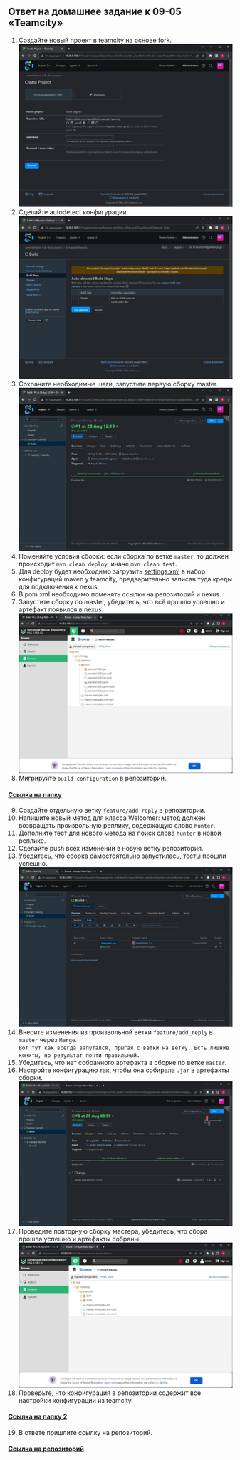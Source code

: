 ## Ответ на домашнее задание к 09-05 «Teamcity»  


1. Создайте новый проект в teamcity на основе fork.
![Skrin](files/01-01.jpg)
2. Сделайте autodetect конфигурации.
![Skrin](files/02-01.jpg)
3. Сохраните необходимые шаги, запустите первую сборку master.
![Skrin](files/03-01.jpg)
4. Поменяйте условия сборки: если сборка по ветке `master`, то должен происходит `mvn clean deploy`, иначе `mvn clean test`.
5. Для deploy будет необходимо загрузить [settings.xml](./teamcity/settings.xml) в набор конфигураций maven у teamcity, предварительно записав туда креды для подключения к nexus.
6. В pom.xml необходимо поменять ссылки на репозиторий и nexus.
7. Запустите сборку по master, убедитесь, что всё прошло успешно и артефакт появился в nexus.
![Skrin](files/07-01.jpg)
8. Мигрируйте `build configuration` в репозиторий.  
#### [Ссылка на папку](TeamCity_ExampleTeamcity)
9. Создайте отдельную ветку `feature/add_reply` в репозитории.
10. Напишите новый метод для класса Welcomer: метод должен возвращать произвольную реплику, содержащую слово `hunter`.
11. Дополните тест для нового метода на поиск слова `hunter` в новой реплике.
12. Сделайте push всех изменений в новую ветку репозитория.
13. Убедитесь, что сборка самостоятельно запустилась, тесты прошли успешно.
![Skrin](files/13-01.jpg)
14. Внесите изменения из произвольной ветки `feature/add_reply` в `master` через `Merge`.  
`Вот тут как всегда запутался, прыгая с ветки на ветку. Есть лишние комиты, но результат почти правильный.`   
15. Убедитесь, что нет собранного артефакта в сборке по ветке `master`.
16. Настройте конфигурацию так, чтобы она собирала `.jar` в артефакты сборки.
![Skrin](files/16-01.jpg)
17. Проведите повторную сборку мастера, убедитесь, что сбора прошла успешно и артефакты собраны.
![Skrin](files/17-01.jpg)
18. Проверьте, что конфигурация в репозитории содержит все настройки конфигурации из teamcity.
#### [Ссылка на папку 2](TeamCity_ExampleTeamcity2)
19. В ответе пришлите ссылку на репозиторий.
#### [Ссылка на репозиторий](https://github.com/Apoddubniy/example-teamcity.git)